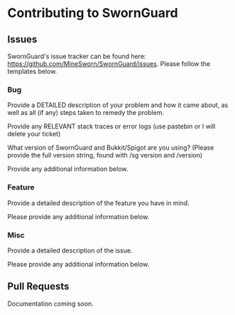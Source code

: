 # Contributing to SwornGuard

## Issues

SwornGuard's issue tracker can be found here: https://github.com/MineSworn/SwornGuard/issues. Please follow the templates below.

### Bug

Provide a DETAILED description of your problem and how it came about, as well as all (if any) steps taken to remedy the problem.


Provide any RELEVANT stack traces or error logs (use pastebin or I will delete your ticket)


What version of SwornGuard and Bukkit/Spigot are you using? (Please provide the full version string, found with /sg version and /version)


Provide any additional information below.

### Feature

Provide a detailed description of the feature you have in mind.

Please provide any additional information below.

### Misc

Provide a detailed description of the issue.

Please provide any additional information below.

## Pull Requests

Documentation coming soon.